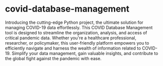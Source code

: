# covid-database-management
Introducing the cutting-edge Python project, the ultimate solution for managing COVID-19 data effortlessly. This COVID Database Management tool is designed to streamline the organization, analysis, and access of critical pandemic data. Whether you're a healthcare professional, researcher, or policymaker, this user-friendly platform empowers you to efficiently navigate and harness the wealth of information related to COVID-19. Simplify your data management, gain valuable insights, and contribute to the global fight against the pandemic with ease.
